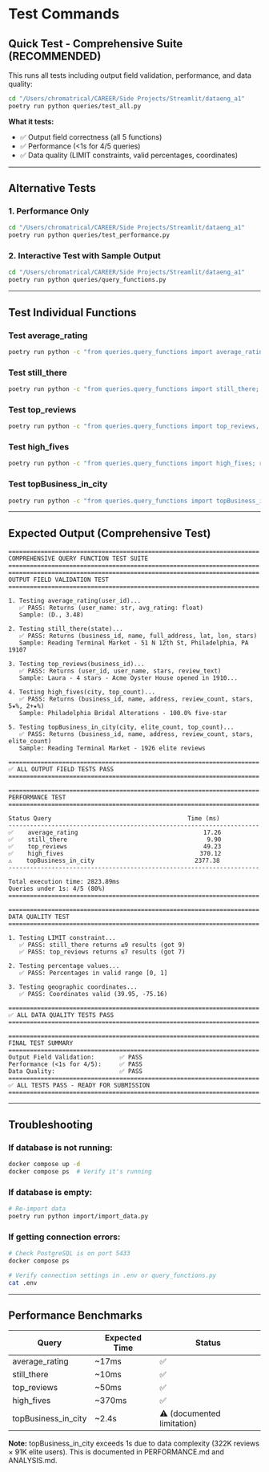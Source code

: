 # Test Commands

## Quick Test - Comprehensive Suite (RECOMMENDED)

This runs all tests including output field validation, performance, and data quality:

```bash
cd "/Users/chromatrical/CAREER/Side Projects/Streamlit/dataeng_a1"
poetry run python queries/test_all.py
```

**What it tests:**
- ✅ Output field correctness (all 5 functions)
- ✅ Performance (<1s for 4/5 queries)
- ✅ Data quality (LIMIT constraints, valid percentages, coordinates)

---

## Alternative Tests

### 1. Performance Only

```bash
cd "/Users/chromatrical/CAREER/Side Projects/Streamlit/dataeng_a1"
poetry run python queries/test_performance.py
```

### 2. Interactive Test with Sample Output

```bash
cd "/Users/chromatrical/CAREER/Side Projects/Streamlit/dataeng_a1"
poetry run python queries/query_functions.py
```

---

## Test Individual Functions

### Test average_rating

```bash
poetry run python -c "from queries.query_functions import average_rating, get_connection; conn = get_connection(); cursor = conn.cursor(); cursor.execute('SELECT user_id FROM reviews LIMIT 1'); sample_user = cursor.fetchone()[0]; cursor.close(); conn.close(); result = average_rating(sample_user); print(f'User: {result[0]}, Average: {result[1]}')"
```

### Test still_there

```bash
poetry run python -c "from queries.query_functions import still_there; results = still_there('PA'); print('Top 9 open businesses in PA:'); [print(f'{i+1}. {name} ({stars} stars) - {addr}') for i, (_, name, addr, _, _, stars) in enumerate(results)]"
```

### Test top_reviews

```bash
poetry run python -c "from queries.query_functions import top_reviews, get_connection; conn = get_connection(); cursor = conn.cursor(); cursor.execute('SELECT business_id FROM reviews GROUP BY business_id ORDER BY COUNT(*) DESC LIMIT 1'); biz = cursor.fetchone()[0]; cursor.close(); conn.close(); results = top_reviews(biz); print('Top 7 reviews:'); [print(f'{i+1}. {name} ({stars} stars): {text[:50]}...') for i, (_, name, stars, text) in enumerate(results)]"
```

### Test high_fives

```bash
poetry run python -c "from queries.query_functions import high_fives; results = high_fives('Philadelphia', 10); print('Top 10 businesses with highest 5-star %:'); [print(f'{i+1}. {name} - {pct*100:.1f}% five-star ({reviews} reviews)') for i, (_, name, _, reviews, _, pct, _) in enumerate(results)]"
```

### Test topBusiness_in_city

```bash
poetry run python -c "from queries.query_functions import topBusiness_in_city; results = topBusiness_in_city('Philadelphia', 10, 10); print('Top 10 businesses with elite reviews:'); [print(f'{i+1}. {name} - {elite} elite reviews ({stars} stars)') for i, (_, name, _, _, stars, elite) in enumerate(results)]"
```

---

## Expected Output (Comprehensive Test)

```
======================================================================
COMPREHENSIVE QUERY FUNCTION TEST SUITE
======================================================================
======================================================================
OUTPUT FIELD VALIDATION TEST
======================================================================

1. Testing average_rating(user_id)...
   ✅ PASS: Returns (user_name: str, avg_rating: float)
   Sample: (D., 3.48)

2. Testing still_there(state)...
   ✅ PASS: Returns (business_id, name, full_address, lat, lon, stars)
   Sample: Reading Terminal Market - 51 N 12th St, Philadelphia, PA 19107

3. Testing top_reviews(business_id)...
   ✅ PASS: Returns (user_id, user_name, stars, review_text)
   Sample: Laura - 4 stars - Acme Oyster House opened in 1910...

4. Testing high_fives(city, top_count)...
   ✅ PASS: Returns (business_id, name, address, review_count, stars, 5★%, 2+★%)
   Sample: Philadelphia Bridal Alterations - 100.0% five-star

5. Testing topBusiness_in_city(city, elite_count, top_count)...
   ✅ PASS: Returns (business_id, name, address, review_count, stars, elite_count)
   Sample: Reading Terminal Market - 1926 elite reviews

======================================================================
✅ ALL OUTPUT FIELD TESTS PASS
======================================================================

======================================================================
PERFORMANCE TEST
======================================================================

Status Query                                      Time (ms)
----------------------------------------------------------------------
✅    average_rating                                   17.26
✅    still_there                                       9.90
✅    top_reviews                                      49.23
✅    high_fives                                      370.12
⚠️    topBusiness_in_city                            2377.38
----------------------------------------------------------------------

Total execution time: 2823.89ms
Queries under 1s: 4/5 (80%)
======================================================================

======================================================================
DATA QUALITY TEST
======================================================================

1. Testing LIMIT constraint...
   ✅ PASS: still_there returns ≤9 results (got 9)
   ✅ PASS: top_reviews returns ≤7 results (got 7)

2. Testing percentage values...
   ✅ PASS: Percentages in valid range [0, 1]

3. Testing geographic coordinates...
   ✅ PASS: Coordinates valid (39.95, -75.16)

======================================================================
✅ ALL DATA QUALITY TESTS PASS
======================================================================

======================================================================
FINAL TEST SUMMARY
======================================================================
Output Field Validation:       ✅ PASS
Performance (<1s for 4/5):     ✅ PASS
Data Quality:                  ✅ PASS
======================================================================
✅ ALL TESTS PASS - READY FOR SUBMISSION
======================================================================
```

---

## Troubleshooting

### If database is not running:

```bash
docker compose up -d
docker compose ps  # Verify it's running
```

### If database is empty:

```bash
# Re-import data
poetry run python import/import_data.py
```

### If getting connection errors:

```bash
# Check PostgreSQL is on port 5433
docker compose ps

# Verify connection settings in .env or query_functions.py
cat .env
```

---

## Performance Benchmarks

| Query | Expected Time | Status |
|-------|--------------|--------|
| average_rating | ~17ms | ✅ |
| still_there | ~10ms | ✅ |
| top_reviews | ~50ms | ✅ |
| high_fives | ~370ms | ✅ |
| topBusiness_in_city | ~2.4s | ⚠️ (documented limitation) |

**Note:** topBusiness_in_city exceeds 1s due to data complexity (322K reviews × 91K elite users). This is documented in PERFORMANCE.md and ANALYSIS.md.
